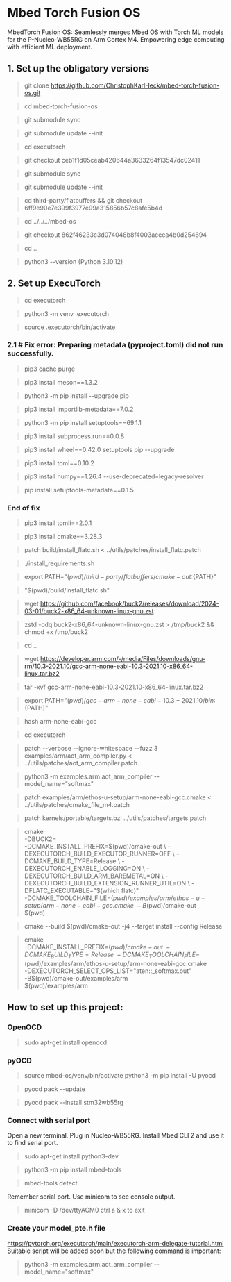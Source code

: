 # Mbed Torch Fusion OS
MbedTorch Fusion OS: Seamlessly merges Mbed OS with Torch ML models for the P-Nucleo-WB55RG on Arm Cortex M4. Empowering edge computing with efficient ML deployment.

## 1. Set up the obligatory versions
> git clone https://github.com/ChristophKarlHeck/mbed-torch-fusion-os.git

> cd mbed-torch-fusion-os

> git submodule sync

> git submodule update --init

> cd executorch

> git checkout ceb1f1d05ceab420644a3633264f13547dc02411

> git submodule sync

> git submodule update --init

> cd third-party/flatbuffers && git checkout 6ff9e90e7e399f3977e99a315856b57c8afe5b4d

> cd ../../../mbed-os

> git checkout 862f46233c3d074048b8f4003aceea4b0d254694

> cd ..

> python3 --version (Python 3.10.12)

## 2. Set up ExecuTorch

> cd executorch

> python3 -m venv .executorch

> source .executorch/bin/activate

### 2.1 # Fix error: Preparing metadata (pyproject.toml) did not run successfully.

> pip3 cache purge

> pip3 install meson==1.3.2

> python3 -m pip install --upgrade pip

> pip3 install importlib-metadata==7.0.2

> python3 -m pip install setuptools==69.1.1

> pip3 install subprocess.run==0.0.8

> pip3 install wheel==0.42.0 setuptools pip --upgrade

> pip3 install toml==0.10.2

> pip3 install numpy==1.26.4 --use-deprecated=legacy-resolver

> pip install setuptools-metadata==0.1.5

### End of fix

> pip3 install tomli==2.0.1

> pip3 install cmake==3.28.3

> patch build/install_flatc.sh < ../utils/patches/install_flatc.patch

> ./install_requirements.sh

> export PATH="$(pwd)/third-party/flatbuffers/cmake-out:${PATH}"

> "$(pwd)/build/install_flatc.sh"

> wget https://github.com/facebook/buck2/releases/download/2024-03-01/buck2-x86_64-unknown-linux-gnu.zst

> zstd -cdq buck2-x86_64-unknown-linux-gnu.zst > /tmp/buck2 && chmod +x /tmp/buck2

> cd ..

> wget https://developer.arm.com/-/media/Files/downloads/gnu-rm/10.3-2021.10/gcc-arm-none-eabi-10.3-2021.10-x86_64-linux.tar.bz2

> tar -xvf gcc-arm-none-eabi-10.3-2021.10-x86_64-linux.tar.bz2

> export PATH="$(pwd)/gcc-arm-none-eabi-10.3-2021.10/bin:${PATH}"

> hash arm-none-eabi-gcc

> cd executorch

> patch --verbose --ignore-whitespace --fuzz 3 examples/arm/aot_arm_compiler.py < ../utils/patches/aot_arm_compiler.patch

> python3 -m examples.arm.aot_arm_compiler --model_name="softmax"

> patch examples/arm/ethos-u-setup/arm-none-eabi-gcc.cmake < ../utils/patches/cmake_file_m4.patch

> patch kernels/portable/targets.bzl ../utils/patches/targets.patch

> cmake    \
>    -DBUCK2=                                                          \
    -DCMAKE_INSTALL_PREFIX=$(pwd)/cmake-out            \
    -DEXECUTORCH_BUILD_EXECUTOR_RUNNER=OFF            \
    -DCMAKE_BUILD_TYPE=Release                        \
    -DEXECUTORCH_ENABLE_LOGGING=ON                    \
    -DEXECUTORCH_BUILD_ARM_BAREMETAL=ON               \
    -DEXECUTORCH_BUILD_EXTENSION_RUNNER_UTIL=ON       \
    -DFLATC_EXECUTABLE="$(which flatc)"               \
    -DCMAKE_TOOLCHAIN_FILE=$(pwd)/examples/arm/ethos-u-setup/arm-none-eabi-gcc.cmake  \
    -B$(pwd)/cmake-out                                \
    $(pwd)


> cmake --build $(pwd)/cmake-out -j4 --target install --config Release

>cmake                                                  \
    -DCMAKE_INSTALL_PREFIX=$(pwd)/cmake-out             \
    -DCMAKE_BUILD_TYPE=Release                         \
    -DCMAKE_TOOLCHAIN_FILE=$(pwd)/examples/arm/ethos-u-setup/arm-none-eabi-gcc.cmake  \
    -DEXECUTORCH_SELECT_OPS_LIST="aten::_softmax.out"  \
    -B$(pwd)/cmake-out/examples/arm                   \
    $(pwd)/examples/arm

## How to set up this project:
### OpenOCD
> sudo apt-get install openocd

### pyOCD
> source mbed-os/venv/bin/activate
> python3 -m pip install -U pyocd

> pyocd pack --update

> pyocd pack --install stm32wb55rg

### Connect with serial port
Open a new terminal. Plug in Nucleo-WB55RG. Install Mbed CLI 2 and use it to find serial port.
> sudo apt-get install python3-dev

> python3 -m pip install mbed-tools

> mbed-tools detect

Remember serial port. Use minicom to see console output. 
> minicom -D /dev/ttyACM0
ctrl a & x to exit

### Create your model_pte.h file
https://pytorch.org/executorch/main/executorch-arm-delegate-tutorial.html
Suitable script will be added soon but the following command is important:
> python3 -m examples.arm.aot_arm_compiler --model_name="softmax"
